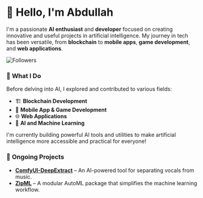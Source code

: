 # 👋 Hello, I'm Abdullah

I'm a passionate **AI enthusiast** and **developer** focused on creating innovative and useful projects in artificial intelligence. My journey in tech has been versatile, from **blockchain** to **mobile apps**, **game development**, and **web applications**.

![Followers](https://img.shields.io/github/followers/abdozmantar?style=social)

### 🔭 **What I Do**

Before delving into AI, I explored and contributed to various fields:

- 🏗 **Blockchain Development**
- 📱 **Mobile App & Game Development**
- 🌐 **Web Applications**
- 🤖 **AI and Machine Learning**

I'm currently building powerful AI tools and utilities to make artificial intelligence more accessible and practical for everyone!

### 🚀 **Ongoing Projects**

- [**ComfyUI-DeepExtract**](https://github.com/abdozmantar/ComfyUI-DeepExtract) – An AI-powered tool for separating vocals from music.
- [**ZipML**](https://github.com/abdozmantar/zipml) – A modular AutoML package that simplifies the machine learning workflow.
